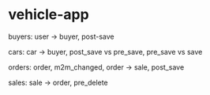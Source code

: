 # vehicle-app

buyers: user -> buyer, post-save

cars: car -> buyer, post_save vs pre_save, pre_save vs save

orders: order, m2m_changed, order -> sale, post_save

sales: sale -> order, pre_delete
